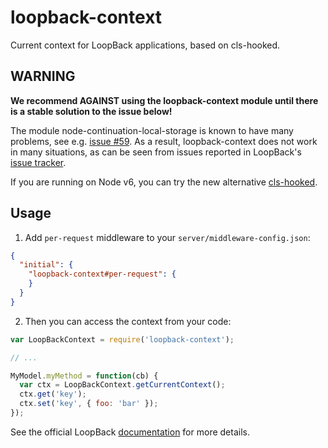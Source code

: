 # loopback-context

Current context for LoopBack applications, based on
cls-hooked.

## WARNING

**We recommend AGAINST using the loopback-context module until there is a stable solution to the issue below!**

The module node-continuation-local-storage is known to have many problems,
see e.g. [issue #59](https://github.com/othiym23/node-continuation-local-storage/issues/59).
As a result, loopback-context does not work in many situations, as can be
seen from issues reported in LoopBack's
[issue tracker](https://github.com/strongloop/loopback/issues?utf8=%E2%9C%93&q=is%3Aissue%20getCurrentcontext).

If you are running on Node v6, you can try the new alternative
[cls-hooked](https://github.com/Jeff-Lewis/cls-hooked).

## Usage

1) Add `per-request` middleware to your
`server/middleware-config.json`:

```json
{
  "initial": {
    "loopback-context#per-request": {
    }
  }
}
```

2) Then you can access the context from your code:

```js
var LoopBackContext = require('loopback-context');

// ...

MyModel.myMethod = function(cb) {
  var ctx = LoopBackContext.getCurrentContext();
  ctx.get('key');
  ctx.set('key', { foo: 'bar' });
});
```

See the official LoopBack
[documentation](https://docs.strongloop.com/display/APIC/Using+current+context)
for more details.
